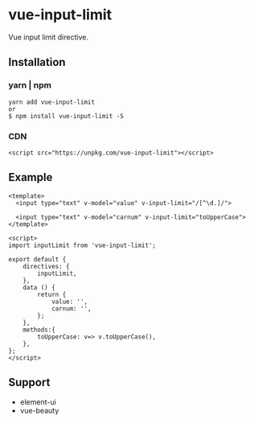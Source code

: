 # vue-input-limit
Vue input limit directive.

## Installation

### yarn | npm
```
yarn add vue-input-limit
or
$ npm install vue-input-limit -S
```

### CDN

```
<script src="https://unpkg.com/vue-input-limit"></script>  
```


## Example

```vue
<template>
  <input type="text" v-model="value" v-input-limit="/[^\d.]/">
  
  <input type="text" v-model="carnum" v-input-limit="toUpperCase">
</template>

<script>
import inputLimit from 'vue-input-limit';

export default {
    directives: {
        inputLimit,
    },
    data () {
        return {
            value: '',
            carnum: '',
        };
    },
    methods:{
        toUpperCase: v=> v.toUpperCase(),
    },
};
</script>

```

## Support

* element-ui
* vue-beauty

